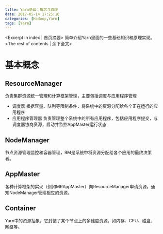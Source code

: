 ```yaml
---
title: Yarn基础：概念与原理
date: 2017-05-14 17:25:16
categories: [Hadoop,Yarn]
tags: [Yarn]
---
```

<Excerpt in index | 首页摘要>
简单介绍Yarn里面的一些基础知识和原理实现。<!-- more -->
<The rest of contents | 余下全文>
# 基本概念
## ResourceManager
负责集群资源统一管理和计算框架管理，主要包括调度与应用程序管理
- 调度器
根据容量、队列等限制条件，将系统中的资源分配给各个正在运行的应用程序
- 应用程序管理器
负责管理整个系统中的所有应用程序，包括应用程序提交，与调度器协商资源，启动并监控AppMaster运行状态

## NodeManager
节点资源管理监控和容器管理，RM是系统中将资源分配给各个应用的最终决策者。
## AppMaster
各种计算框架的实现（例如MRAppMaster）向ResourceManager申请资源，通知NodeManager管理相应的资源。
## Container
Yarn中的资源抽象，它封装了某个节点上的多维度资源，如内存、CPU、磁盘、网络等。
